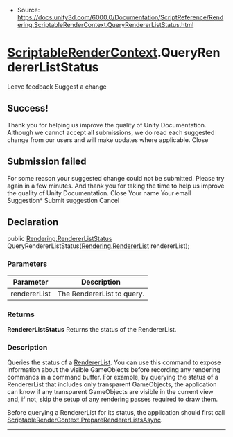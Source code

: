* Source: https://docs.unity3d.com/6000.0/Documentation/ScriptReference/Rendering.ScriptableRenderContext.QueryRendererListStatus.html

#  [ScriptableRenderContext](https://docs.unity3d.com/6000.0/Documentation/ScriptReference/Rendering.ScriptableRenderContext.html).QueryRendererListStatus
Leave feedback
Suggest a change
## Success!
Thank you for helping us improve the quality of Unity Documentation. Although we cannot accept all submissions, we do read each suggested change from our users and will make updates where applicable.
Close
## Submission failed
For some reason your suggested change could not be submitted. Please <a>try again</a> in a few minutes. And thank you for taking the time to help us improve the quality of Unity Documentation.
Close
Your name Your email Suggestion* Submit suggestion
Cancel
## Declaration
public [Rendering.RendererListStatus](https://docs.unity3d.com/6000.0/Documentation/ScriptReference/Rendering.RendererListStatus.html) QueryRendererListStatus([Rendering.RendererList](https://docs.unity3d.com/6000.0/Documentation/ScriptReference/Rendering.RendererList.html) rendererList); 
### Parameters
Parameter | Description  
---|---  
rendererList | The RendererList to query.  
### Returns
**RendererListStatus** Returns the status of the RendererList. 
### Description
Queries the status of a [RendererList](https://docs.unity3d.com/6000.0/Documentation/ScriptReference/Rendering.RendererList.html).
You can use this command to expose information about the visible GameObjects before recording any rendering commands in a command buffer. For example, by querying the status of a RendererList that includes only transparent GameObjects, the application can know if any transparent GameObjects are visible in the current view and, if not, skip the setup of any rendering passes required to draw them.  
  
Before querying a RendererList for its status, the application should first call [ScriptableRenderContext.PrepareRendererListsAsync](https://docs.unity3d.com/6000.0/Documentation/ScriptReference/Rendering.ScriptableRenderContext.PrepareRendererListsAsync.html).
* * *
